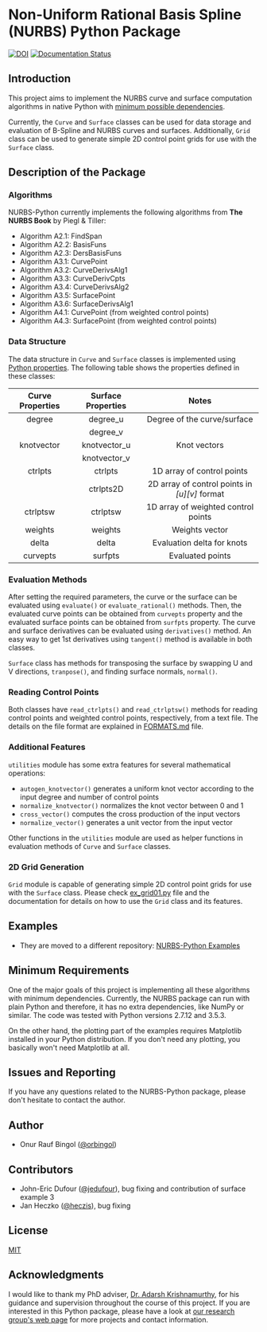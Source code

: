 # Non-Uniform Rational Basis Spline (NURBS) Python Package

[![DOI](https://zenodo.org/badge/DOI/10.5281/zenodo.815011.svg)](https://doi.org/10.5281/zenodo.815011)
 [![Documentation Status](https://readthedocs.org/projects/nurbs-python/badge/?version=latest)](http://nurbs-python.readthedocs.io/en/latest/?badge=latest)

## Introduction

This project aims to implement the NURBS curve and surface computation algorithms in native Python with [minimum possible dependencies](#minimum-requirements).

Currently, the `Curve` and `Surface` classes can be used for data storage and evaluation of B-Spline and NURBS curves and surfaces. Additionally, `Grid` class can be used to generate simple 2D control point grids for use with the `Surface` class.

## Description of the Package

### Algorithms

NURBS-Python currently implements the following algorithms from **The NURBS Book** by Piegl & Tiller:

* Algorithm A2.1: FindSpan
* Algorithm A2.2: BasisFuns
* Algorithm A2.3: DersBasisFuns
* Algorithm A3.1: CurvePoint
* Algorithm A3.2: CurveDerivsAlg1
* Algorithm A3.3: CurveDerivCpts
* Algorithm A3.4: CurveDerivsAlg2
* Algorithm A3.5: SurfacePoint
* Algorithm A3.6: SurfaceDerivsAlg1
* Algorithm A4.1: CurvePoint (from weighted control points)
* Algorithm A4.3: SurfacePoint (from weighted control points)

### Data Structure

The data structure in `Curve` and `Surface` classes is implemented using [Python properties](https://docs.python.org/2/library/functions.html#property). The following table shows the properties defined in these classes:

| Curve Properties | Surface Properties | Notes | 
| :---: | :---: | :---: |
| degree | degree_u | Degree of the curve/surface|
| | degree_v | |
| knotvector | knotvector_u | Knot vectors|
| | knotvector_v | |
| ctrlpts | ctrlpts | 1D array of control points |
| | ctrlpts2D | 2D array of control points in _\[u\]\[v\]_ format |
| ctrlptsw | ctrlptsw | 1D array of weighted control points |
| weights | weights | Weights vector |
| delta | delta | Evaluation delta for knots |
| curvepts | surfpts | Evaluated points |

### Evaluation Methods

After setting the required parameters, the curve or the surface can be evaluated using `evaluate()` or `evaluate_rational()` methods. Then, the evaluated curve points can be obtained from `curvepts` property and the evaluated surface points can be obtained from `surfpts` property. The curve and surface derivatives can be evaluated using `derivatives()` method. An easy way to get 1st derivatives using `tangent()` method is available in both classes.

`Surface` class has methods for transposing the surface by swapping U and V directions, `tranpose()`, and finding surface normals, `normal()`.

### Reading Control Points

Both classes have `read_ctrlpts()` and `read_ctrlptsw()` methods for reading control points and weighted control points, respectively, from a text file. The details on the file format are explained in [FORMATS.md](FORMATS.md) file.
 
### Additional Features

`utilities` module has some extra features for several mathematical operations:

* `autogen_knotvector()` generates a uniform knot vector according to the input degree and number of control points
* `normalize_knotvector()` normalizes the knot vector between 0 and 1
* `cross_vector()` computes the cross production of the input vectors
* `normalize_vector()` generates a unit vector from the input vector

Other functions in the `utilities` module are used as helper functions in evaluation methods of `Curve` and `Surface` classes.

### 2D Grid Generation

`Grid` module is capable of generating simple 2D control point grids for use with the `Surface` class. Please check [ex_grid01.py](ex_grid01.py) file and the documentation for details on how to use the `Grid` class and its features.

## Examples

* They are moved to a different repository: [NURBS-Python Examples](https://github.com/orbingol/NURBS-Python_Examples)

## Minimum Requirements

One of the major goals of this project is implementing all these algorithms with minimum dependencies. Currently, the NURBS package can run with plain Python and therefore, it has no extra dependencies, like NumPy or similar. The code was tested with Python versions 2.7.12 and 3.5.3.

On the other hand, the plotting part of the examples requires Matplotlib installed in your Python distribution. If you don't need any plotting, you basically won't need Matplotlib at all.

## Issues and Reporting

If you have any questions related to the NURBS-Python package, please don't hesitate to contact the author.

## Author

* Onur Rauf Bingol ([@orbingol](https://github.com/orbingol))

## Contributors

* John-Eric Dufour ([@jedufour](https://github.com/jedufour)), bug fixing and contribution of surface example 3
* Jan Heczko ([@heczis](https://github.com/heczis)), bug fixing

## License

[MIT](LICENSE)

## Acknowledgments

I would like to thank my PhD adviser, [Dr. Adarsh Krishnamurthy](https://www.me.iastate.edu/faculty/?user_page=adarsh), for his guidance and supervision throughout the course of this project. If you are interested in this Python package, please have a look at [our research group's web page](http://web.me.iastate.edu/idealab/) for more projects and contact information.
